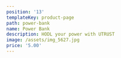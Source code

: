 ```yaml
---
position: '13'
templateKey: product-page
path: power-bank
name: Power Bank
description: HODL your power with UTRUST
image: /assets/img_5627.jpg
price: '5.00'
---
```


